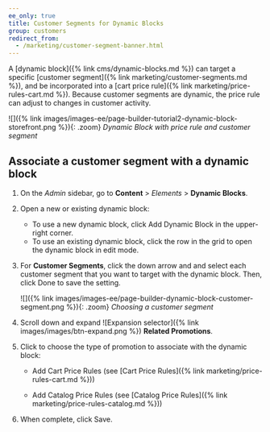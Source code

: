 ```yaml
---
ee_only: true
title: Customer Segments for Dynamic Blocks
group: customers
redirect_from:
  - /marketing/customer-segment-banner.html
---
```


A [dynamic block]({% link cms/dynamic-blocks.md %}) can target a specific [customer segment]({% link marketing/customer-segments.md %}), and be incorporated into a [cart price rule]({% link marketing/price-rules-cart.md %}). Because customer segments are dynamic, the price rule can adjust to changes in customer activity.

![]({% link images/images-ee/page-builder-tutorial2-dynamic-block-storefront.png %}){: .zoom}
_Dynamic Block with price rule and customer segment_

## Associate a customer segment with a dynamic block

1. On the _Admin_ sidebar, go to **Content** > _Elements_ > **Dynamic Blocks**.

1. Open a new or existing dynamic block:

   - To use a new dynamic block, click <span class="btn">Add Dynamic Block</span> in the upper-right corner.
   - To use an existing dynamic block, click the row in the grid to open the dynamic block in edit mode.

1. For **Customer Segments**, click the down arrow and and select each customer segment that you want to target with the dynamic block. Then, click <span class="btn">Done</span> to save the setting.

   ![]({% link images/images-ee/page-builder-dynamic-block-customer-segment.png %}){: .zoom}
    _Choosing a customer segment_

1. Scroll down and expand ![Expansion selector]({% link images/images/btn-expand.png %}) **Related Promotions**.

1. Click to choose the type of promotion to associate with the dynamic block:

   - <span class="btn">Add Cart Price Rules</span> (see [Cart Price Rules]({% link marketing/price-rules-cart.md %}))

   - <span class="btn">Add Catalog Price Rules</span> (see [Catalog Price Rules]({% link marketing/price-rules-catalog.md %}))

1. When complete, click <span class="btn">Save</span>.
